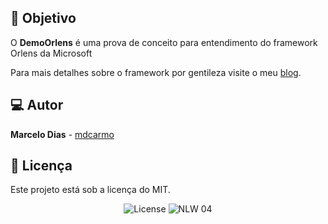 ## 🎯 Objetivo

O <strong>DemoOrlens</strong> é uma prova de conceito para entendimento do framework Orlens da Microsoft

Para mais detalhes sobre o framework por gentileza visite o meu [blog](https://marcdias.com.br/).

## 💻️ Autor
**Marcelo Dias** - [mdcarmo](https://github.com/mdcarmo)

<h2 id="license"> 📝 Licença </h2>

Este projeto está sob a licença do MIT.

<p align="center">
  <img alt="License" src="https://img.shields.io/static/v1?label=license&message=MIT&color=8257E5&labelColor=000000">
 <img src="https://img.shields.io/static/v1?label=NLW&message=04&color=8257E5&labelColor=000000" alt="NLW 04" />
</p>

